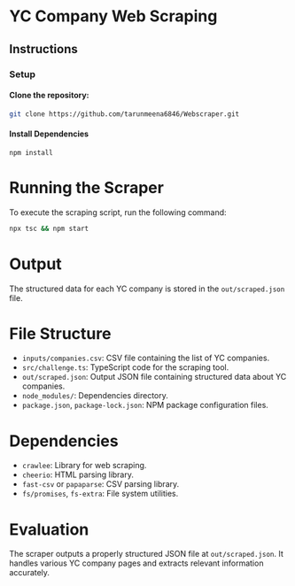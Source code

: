 # YC Company Web Scraping

## Instructions

### Setup

#### Clone the repository:

```bash
git clone https://github.com/tarunmeena6846/Webscraper.git
```

#### Install Dependencies

```
npm install
```

# Running the Scraper

To execute the scraping script, run the following command:

```bash
npx tsc && npm start
```

# Output

The structured data for each YC company is stored in the `out/scraped.json` file.

# File Structure

- `inputs/companies.csv`: CSV file containing the list of YC companies.
- `src/challenge.ts`: TypeScript code for the scraping tool.
- `out/scraped.json`: Output JSON file containing structured data about YC companies.
- `node_modules/`: Dependencies directory.
- `package.json`, `package-lock.json`: NPM package configuration files.

# Dependencies

- `crawlee`: Library for web scraping.
- `cheerio`: HTML parsing library.
- `fast-csv` or `papaparse`: CSV parsing library.
- `fs/promises`, `fs-extra`: File system utilities.

# Evaluation

The scraper outputs a properly structured JSON file at `out/scraped.json`. It handles various YC company pages and extracts relevant information accurately.